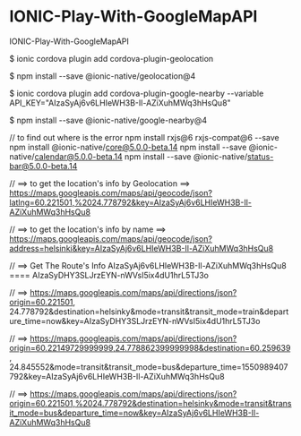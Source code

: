 # IONIC-Play-With-GoogleMapAPI
IONIC-Play-With-GoogleMapAPI

$ ionic cordova plugin add cordova-plugin-geolocation

$ npm install --save @ionic-native/geolocation@4

$ ionic cordova plugin add cordova-plugin-google-nearby --variable API_KEY="AIzaSyAj6v6LHIeWH3B-Il-AZiXuhMWq3hHsQu8"

$ npm install --save @ionic-native/google-nearby@4


// to find out where is the error
npm install rxjs@6 rxjs-compat@6 --save npm install @ionic-native/core@5.0.0-beta.14
npm install --save @ionic-native/calendar@5.0.0-beta.14 
npm install --save @ionic-native/status-bar@5.0.0-beta.14

// ==> to get the location's info by Geolocation ==> https://maps.googleapis.com/maps/api/geocode/json?latlng=60.221501,%2024.778792&key=AIzaSyAj6v6LHIeWH3B-Il-AZiXuhMWq3hHsQu8

// ==> to get the location's info by name ==> https://maps.googleapis.com/maps/api/geocode/json?address=helsinki&key=AIzaSyAj6v6LHIeWH3B-Il-AZiXuhMWq3hHsQu8

// ==> Get The Route's Info AIzaSyAj6v6LHIeWH3B-Il-AZiXuhMWq3hHsQu8    ====     AIzaSyDHY3SLJrzEYN-nWVsI5ix4dU1hrL5TJ3o

// ==> https://maps.googleapis.com/maps/api/directions/json?origin=60.221501, 24.778792&destination=helsinky&mode=transit&transit_mode=train&departure_time=now&key=AIzaSyDHY3SLJrzEYN-nWVsI5ix4dU1hrL5TJ3o

// ==> https://maps.googleapis.com/maps/api/directions/json?origin=60.22149729999999,24.778862399999998&destination=60.259639, 24.845552&mode=transit&transit_mode=bus&departure_time=1550989407792&key=AIzaSyAj6v6LHIeWH3B-Il-AZiXuhMWq3hHsQu8
 
// ==> https://maps.googleapis.com/maps/api/directions/json?origin=60.221501,%2024.778792&destination=helsinky&mode=transit&transit_mode=bus&departure_time=now&key=AIzaSyAj6v6LHIeWH3B-Il-AZiXuhMWq3hHsQu8
